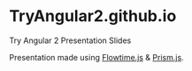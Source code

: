 # TryAngular2.github.io
Try Angular 2 Presentation Slides

Presentation made using [Flowtime.js](http://flowtime-js.marcolago.com) & [Prism.js](http://prismjs.com/).
